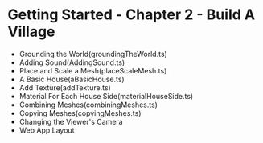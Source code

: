 # Getting Started - Chapter 2 - Build A Village
- Grounding the World(groundingTheWorld.ts)
- Adding Sound(AddingSound.ts)
- Place and Scale a Mesh(placeScaleMesh.ts)
- A Basic House(aBasicHouse.ts)
- Add Texture(addTexture.ts)
- Material For Each House Side(materialHouseSide.ts)
- Combining Meshes(combiningMeshes.ts)
- Copying Meshes(copyingMeshes.ts)
- Changing the Viewer's Camera
- Web App Layout